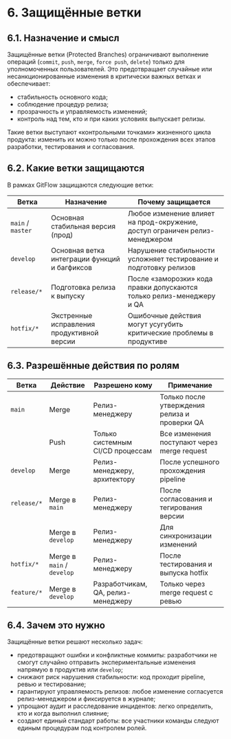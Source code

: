 # 6. Защищённые ветки

## 6.1. Назначение и смысл

Защищённые ветки (Protected Branches) ограничивают выполнение операций (`commit`, `push`, `merge`, `force push`, `delete`) только для уполномоченных пользователей. Это предотвращает случайные или несанкционированные изменения в критически важных ветках и обеспечивает:

- стабильность основного кода;
- соблюдение процедур релиза;
- прозрачность и управляемость изменений;
- контроль над тем, кто и при каких условиях выпускает релизы.

Такие ветки выступают «контрольными точками» жизненного цикла продукта: изменить их можно только после прохождения всех этапов разработки, тестирования и согласования.

## 6.2. Какие ветки защищаются

В рамках GitFlow защищаются следующие ветки:

| Ветка           | Назначение                                   | Почему защищается                                                                 |
|-----------------|-----------------------------------------------|------------------------------------------------------------------------------------|
| `main` / `master` | Основная стабильная версия (прод)           | Любое изменение влияет на прод-окружение, доступ ограничен релиз-менеджером        |
| `develop`       | Основная ветка интеграции функций и багфиксов | Нарушение стабильности усложняет тестирование и подготовку релизов                 |
| `release/*`     | Подготовка релиза к выпуску                   | После «заморозки» кода правки допускаются только релиз-менеджеру и QA              |
| `hotfix/*`      | Экстренные исправления продуктивной версии    | Ошибочные действия могут усугубить критические проблемы в продуктиве              |

## 6.3. Разрешённые действия по ролям

| Ветка        | Действие             | Разрешено кому                         | Примечание                                                                 |
|--------------|----------------------|----------------------------------------|-----------------------------------------------------------------------------|
| `main`       | Merge                | Релиз-менеджеру                        | Только после утверждения релиза и проверки QA                              |
|              | Push                 | Только системным CI/CD процессам       | Все изменения поступают через merge request                                |
| `develop`    | Merge                | Релиз-менеджеру, архитектору           | После успешного прохождения pipeline                                       |
| `release/*`  | Merge в `main`       | Релиз-менеджеру                        | После согласования и тегирования версии                                   |
|              | Merge в `develop`    | Релиз-менеджеру                        | Для синхронизации изменений                                                |
| `hotfix/*`   | Merge в `main` / `develop` | Релиз-менеджеру                    | После тестирования и выпуска hotfix                                        |
| `feature/*`  | Merge в `develop`    | Разработчикам, QA, релиз-менеджеру     | Только через merge request с ревью                                         |

## 6.4. Зачем это нужно

Защищённые ветки решают несколько задач:

- предотвращают ошибки и конфликтные коммиты: разработчики не смогут случайно отправить экспериментальные изменения напрямую в продуктив или `develop`;
- снижают риск нарушения стабильности: код проходит pipeline, ревью и тестирование;
- гарантируют управляемость релизов: любое изменение согласуется релиз-менеджером и фиксируется в журнале;
- упрощают аудит и расследование инцидентов: легко определить, кто и когда выполнил слияние;
- создают единый стандарт работы: все участники команды следуют единым процедурам под контролем ролей.
